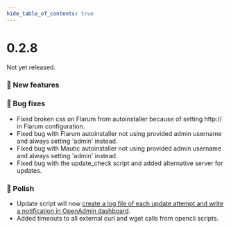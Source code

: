 ```yaml
--- 
hide_table_of_contents: true
---
```


# 0.2.8

Not yet released.

### 🚀 New features

### 🐛 Bug fixes
- Fixed broken css on Flarum from autoinstaller because of setting http:// in Flarum configuration.
- Fixed bug with Flarum autoinstaller not using provided admin username and always setting 'admin' instead.
- Fixed bug with Mautic autoinstaller not using provided admin username and always setting 'admin' instead.
- Fixed bug with the update_check script and added alternative server for updates.


### 💅 Polish
- Update script will now [create a log file of each update attempt and write a notification in OpenAdmin dashboard](https://i.postimg.cc/sXvkNFKv/2024-08-30-20-33.png).
- Added timeouts to all external curl and wget calls from opencli scripts.
